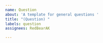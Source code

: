 ```yaml
---
name: Question
about: 'A template for general questions '
title: "(Question) "
labels: question
assignees: RedBearAK

---
```



